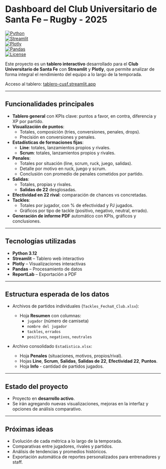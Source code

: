 # Dashboard del Club Universitario de Santa Fe – Rugby - 2025  

[![Python](https://img.shields.io/badge/Python-3.12-blue?logo=python&logoColor=white)](https://www.python.org/)  
[![Streamlit](https://img.shields.io/badge/Streamlit-app-red?logo=streamlit)](https://streamlit.io/)  
[![Plotly](https://img.shields.io/badge/Plotly-visualizations-3DDC84?logo=plotly)](https://plotly.com/)  
[![Pandas](https://img.shields.io/badge/Pandas-data--analysis-purple?logo=pandas)](https://pandas.pydata.org/)  
[![License](https://img.shields.io/badge/License-MIT-green.svg)](LICENSE)  

Este proyecto es un **tablero interactivo** desarrollado para el **Club Universitario de Santa Fe** con **Streamlit** y **Plotly**, que permite analizar de forma integral el rendimiento del equipo a lo largo de la temporada.  

Acceso al tablero: [tablero-cusf.streamlit.app](https://tablero-cusf.streamlit.app/)  

---

## Funcionalidades principales  

- **Tablero general** con KPIs clave: puntos a favor, en contra, diferencia y XP por partido.  
- **Visualización de puntos**:  
  - Totales, composición (tries, conversiones, penales, drops).  
  - Precisión en conversiones y penales.  
- **Estadísticas de formaciones fijas**:  
  - **Line**: totales, lanzamientos propios y rivales.  
  - **Scrum**: totales, lanzamientos propios y rivales.  
- **Penales**:  
  - Totales por situación (line, scrum, ruck, juego, salidas).  
  - Detalle por motivo en ruck, juego y scrum.  
  - Conclusión con promedio de penales cometidos por partido.  
- **Salidas**:  
  - Totales, propias y rivales.  
  - **Salidas de 22** desglosadas.  
- **Efectividad en 22 rival**: comparación de chances vs concretadas.  
- **Tackles**:  
  - Totales por jugador, con % de efectividad y PJ jugados.  
  - Gráficos por tipo de tackle (positivo, negativo, neutral, errado).  
- **Generación de informe PDF** automático con KPIs, gráficos y conclusiones.  

---

## Tecnologías utilizadas  

- **Python 3.12**  
- **Streamlit** – Tablero web interactivo  
- **Plotly** – Visualizaciones interactivas  
- **Pandas** – Procesamiento de datos  
- **ReportLab** – Exportación a PDF  

---

## Estructura esperada de los datos  

- Archivos de partidos individuales (`Tackles_FechaX_Club.xlsx`):  
  - Hoja **Resumen** con columnas:  
    - `jugador` (número de camiseta)  
    - `nombre del jugador`  
    - `tackles`, `errados`  
    - `positivos`, `negativos`, `neutrales`  

- Archivo consolidado `Estadistica.xlsx`:  
  - Hoja **Penales** (situaciones, motivos, propios/rival).  
  - Hojas **Line**, **Scrum**, **Salidas**, **Salidas de 22**, **Efectividad 22**, **Puntos**.  
  - Hoja **Info** - cantidad de partidos jugados.  

---

## Estado del proyecto  

- Proyecto en **desarrollo activo**.  
- Se irán agregando nuevas visualizaciones, mejoras en la interfaz y opciones de análisis comparativo.  

---

## Próximas ideas  

- Evolución de cada métrica a lo largo de la temporada.  
- Comparativas entre jugadores, rivales y partidos.  
- Análisis de tendencias y promedios históricos.  
- Exportación automática de reportes personalizados para entrenadores y staff.  
